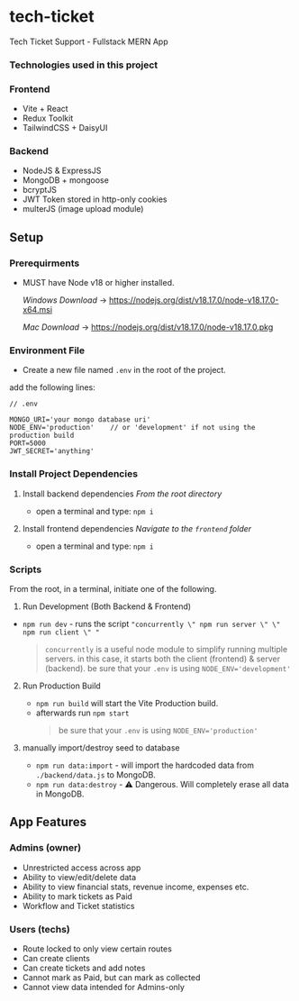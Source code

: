 # tech-ticket
Tech Ticket Support - Fullstack MERN App

### Technologies used in this project
### Frontend
- Vite + React
- Redux Toolkit
- TailwindCSS + DaisyUI

### Backend
- NodeJS & ExpressJS 
- MongoDB + mongoose
- bcryptJS
- JWT Token stored in http-only cookies
- multerJS (image upload module)

## Setup
### Prerequirments
- MUST have Node v18 or higher installed.

  *Windows Download* -> https://nodejs.org/dist/v18.17.0/node-v18.17.0-x64.msi
  
  *Mac Download* -> https://nodejs.org/dist/v18.17.0/node-v18.17.0.pkg

### Environment File
- Create a new file named `.env` in the root of the project.

add the following lines:
```env
// .env

MONGO_URI='your mongo database uri'
NODE_ENV='production'    // or 'development' if not using the production build
PORT=5000
JWT_SECRET='anything'
```

### Install Project Dependencies
1. Install backend dependencies
 *From the root directory*
   - open a terminal and type:
     `npm i`
     
2. Install frontend dependencies
   *Navigate to the `frontend` folder*
   - open a terminal and type:
     `npm i`
  
### Scripts
From the root, in a terminal, initiate one of the following.
1. Run Development (Both Backend & Frontend) 
  - `npm run dev` - runs the script `"concurrently \" npm run server \" \" npm run client \" "`
    
    > `concurrently` is a useful node module to simplify running multiple servers.
    > in this case, it starts both the client (frontend) & server (backend).
    > be sure that your `.env` is using `NODE_ENV='development'`

2. Run Production Build
   - `npm run build` will start the Vite Production build.
   - afterwards run `npm start`
     > be sure that your `.env` is using `NODE_ENV='production'`

3. manually import/destroy seed to database
   - `npm run data:import` - will import the hardcoded data from `./backend/data.js` to MongoDB.
   - `npm run data:destroy` - ⚠️ Dangerous. Will completely erase all data in MongoDB.


## App Features
### Admins (owner)
- Unrestricted access across app
- Ability to view/edit/delete data
- Ability to view financial stats, revenue income, expenses etc.
- Ability to mark tickets as Paid
- Workflow and Ticket statistics

### Users (techs)
- Route locked to only view certain routes
- Can create clients
- Can create tickets and add notes
- Cannot mark as Paid, but can mark as collected
- Cannot view data intended for Admins-only


